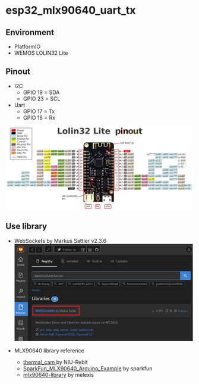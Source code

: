# esp32_mlx90640_uart_tx

## Environment

* PlatformIO
* WEMOS LOLIN32 Lite

## Pinout

* I2C
    * GPIO 19 = SDA
    * GPIO 23 = SCL
* Uart
    * GPIO 17 = Tx
    * GPIO 16 = Rx

![](image/pinout.png)

## Use library

* WebSockets by Markus Sattler v2.3.6
![](image/img1.png)

* MLX90640 library reference
    * [thermal_cam ](https://github.com/NIU-Rebit/thermal_cam) by NIU-Rebit
    * [SparkFun_MLX90640_Arduino_Example](https://github.com/sparkfun/SparkFun_MLX90640_Arduino_Example) by sparkfun
    * [mlx90640-library](https://github.com/melexis/mlx90640-library) by melexis
